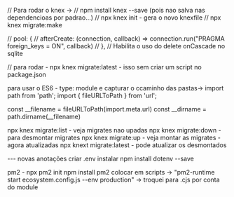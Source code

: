 // Para rodar o knex ->
// npm install knex --save (pois nao salva nas dependencioas por padrao...)
// npx knex init - gera o novo knexfile
// npx knex migrate:make <nome da migration>

// pool: {
//   afterCreate: (connection, callback) => connection.run("PRAGMA foreign_keys = ON", callback)
// },
// Habilita o uso do delete onCascade no sqlite

// para rodar - npx knex migrate:latest - isso sem criar um script no package.json

para usar o ES6 - type: module e capturar o ccaminho das pastas->
import path from 'path';
import { fileURLToPath } from 'url';

const __filename = fileURLToPath(import.meta.url)
const __dirname = path.dirname(__filename)

npx knex migrate:list - veja migrates nao upadas
npx knex migrate:down <nome> - para desmontar migrates
npx knex migrate:up - veja montar as migrates - agora atualizadas
npx knext migrate:latest - pode atualizar os desmontados


--- novas anotações
criar .env
instalar npm install dotenv --save

pm2  - npx pm2 init 
npm install pm2
colocar em scripts -> "pm2-runtime start ecosystem.config.js --env production" -> troquei para .cjs por conta do module